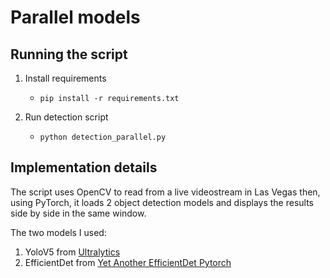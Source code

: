 # Parallel models

## Running the script

1. Install requirements

   - `pip install -r requirements.txt`

2. Run detection script

   - `python detection_parallel.py`

## Implementation details

The script uses OpenCV to read from a live videostream in Las Vegas then, using PyTorch, it loads 2 object detection models and displays the results side by side in the same window.

The two models I used:

1. YoloV5 from [Ultralytics](https://github.com/ultralytics/yolov5)
2. EfficientDet from [Yet Another EfficientDet Pytorch](https://github.com/zylo117/Yet-Another-EfficientDet-Pytorch)
